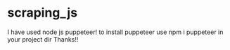 # scraping_js

I have used node js puppeteer!
to install puppeteer use npm i puppeteer in your project dir 
Thanks!!
